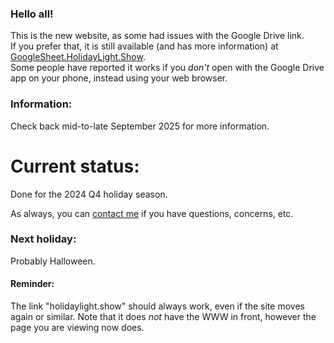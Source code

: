 ### Hello all!
This is the new website, as some had issues with the Google Drive link.  
If you prefer that, it is still available (and has more information) at [GoogleSheet.HolidayLight.Show](https://googlesheet.holidaylight.show).  
Some people have reported it works if you _don't_ open with the Google Drive app on your phone, instead using your web browser.

### Information:
Check back mid-to-late September 2025 for more information. 

# Current status:
Done for the 2024 Q4 holiday season.

As always, you can [contact me](https://r.ageek.us/mnbWuX) if you have questions, concerns, etc.


### Next holiday:
Probably Halloween.


#### Reminder:
The link "holidaylight.show" should always work, even if the site moves again or similar. Note that it does *not* have the WWW in front, however the page you are viewing now does.

